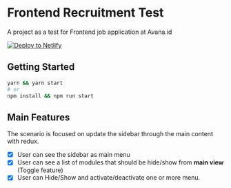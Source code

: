 # Frontend Recruitment Test

A project as a test for Frontend job application at Avana.id

[![Deploy to Netlify](https://www.netlify.com/img/deploy/button.svg)](https://app.netlify.com/start/deploy?repository=https://github.com/ImBIOS/avana-frontend-test)

## Getting Started

```bash
yarn && yarn start
# or
npm install && npm run start
```

## Main Features

The scenario is focused on update the sidebar through the main content with redux.

- [x] User can see the sidebar as main menu
- [x] User can see a list of modules that should be hide/show from **main view** (Toggle feature)
- [x] User can Hide/Show and activate/deactivate one or more menu.
